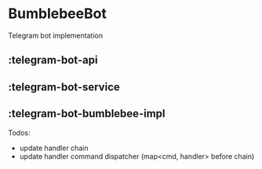 # BumblebeeBot
Telegram bot implementation

## :telegram-bot-api
## :telegram-bot-service
## :telegram-bot-bumblebee-impl

Todos:
 - update handler chain
 - update handler command dispatcher (map<cmd, handler> before chain)